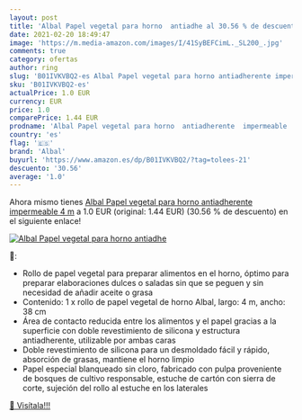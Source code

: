 ```yaml
---
layout: post
title: 'Albal Papel vegetal para horno  antiadhe al 30.56 % de descuento'
date: 2021-02-20 18:49:47
image: 'https://m.media-amazon.com/images/I/41SyBEFCimL._SL200_.jpg'
comments: true
category: ofertas
author: ring
slug: 'B01IVKVBQ2-es Albal Papel vegetal para horno antiadherente impermeable 4 m'
sku: 'B01IVKVBQ2-es'
actualPrice: 1.0 EUR
currency: EUR
price: 1.0
comparePrice: 1.44 EUR
prodname: 'Albal Papel vegetal para horno  antiadherente  impermeable  4 m'
country: 'es'
flag: '🇪🇸'
brand: 'Albal'
buyurl: 'https://www.amazon.es/dp/B01IVKVBQ2/?tag=tolees-21'
descuento: '30.56'
average: '1.0'
---
```


Ahora mismo tienes [Albal Papel vegetal para horno  antiadherente  impermeable  4 m](https://www.amazon.es/dp/B01IVKVBQ2/?tag=tolees-21) a 1.0 EUR (original: 1.44 EUR) (30.56 %  de descuento) en el siguiente enlace!

[![Albal Papel vegetal para horno  antiadhe](https://m.media-amazon.com/images/I/41SyBEFCimL._SL200_.jpg)](https://www.amazon.es/dp/B01IVKVBQ2/?tag=tolees-21)

🔎:

- Rollo de papel vegetal para preparar alimentos en el horno, óptimo para preparar elaboraciones dulces o saladas sin que se peguen y sin necesidad de añadir aceite o grasa
- Contenido: 1 x rollo de papel vegetal de horno Albal, largo: 4 m, ancho: 38 cm
- Área de contacto reducida entre los alimentos y el papel gracias a la superficie con doble revestimiento de silicona y estructura antiadherente, utilizable por ambas caras
- Doble revestimiento de silicona para un desmoldado fácil y rápido, absorción de grasas, mantiene el horno limpio
- Papel especial blanqueado sin cloro, fabricado con pulpa proveniente de bosques de cultivo responsable, estuche de cartón con sierra de corte, sujeción del rollo al estuche en los laterales

[🛒 Visítala!!!](https://www.amazon.es/dp/B01IVKVBQ2/?tag=tolees-21)
